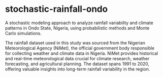 # stochastic-rainfall-ondo
A stochastic modeling approach to analyze rainfall variability and climate patterns in Ondo State, Nigeria, using probabilistic methods and Monte Carlo simulations.
 
The rainfall dataset used in this study was sourced from the Nigerian Meteorological Agency (NiMet), the official government body responsible for collecting weather and climate data in Nigeria. NiMet provides historical and real-time meteorological data crucial for climate research, weather forecasting, and agricultural planning. The dataset spans 1991 to 2020, offering valuable insights into long-term rainfall variability in the region.  


